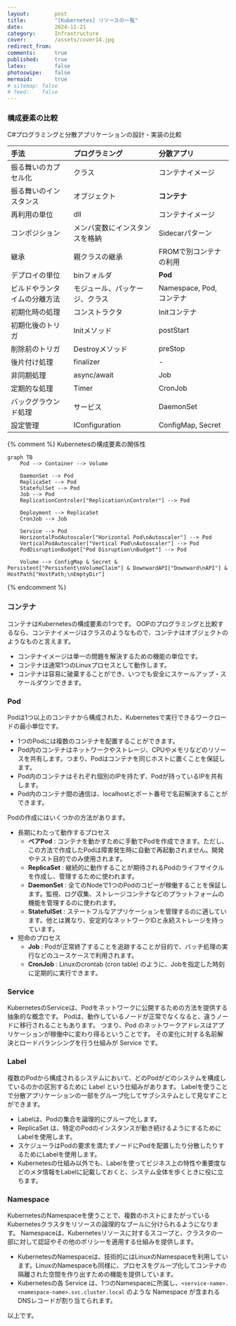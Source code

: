 ```yaml
---
layout:        post
title:         "[Kubernetes] リソースの一覧"
date:          2024-11-21
category:      Infrastructure
cover:         /assets/cover14.jpg
redirect_from:
comments:      true
published:     true
latex:         false
photoswipe:    false
mermaid:       true
# sitemap: false
# feed:    false
---
```


### 構成要素の比較

C#プログラミングと分散アプリケーションの設計・実装の比較

| 手法 | プログラミング | 分散アプリ
|:---|:---|:---|
| 振る舞いのカプセル化 | クラス | コンテナイメージ
| 振る舞いのインスタンス | オブジェクト | **コンテナ**
| 再利用の単位 | dll | コンテナイメージ
| コンポジション | メンバ変数にインスタンスを格納 | Sidecarパターン
| 継承 | 親クラスの継承 | FROMで別コンテナの利用
| デプロイの単位 | binフォルダ | **Pod**
| ビルドやランタイムの分離方法 | モジュール、パッケージ、クラス | Namespace, Pod, コンテナ
| 初期化時の処理 | コンストラクタ | Initコンテナ
| 初期化後のトリガ | Initメソッド | postStart
| 削除前のトリガ | Destroyメソッド | preStop
| 後片付け処理 | finalizer | -
| 非同期処理 | async/await | Job
| 定期的な処理 | Timer | CronJob
| バックグラウンド処理 | サービス | DaemonSet
| 設定管理 | IConfiguration | ConfigMap, Secret

{% comment %}
Kubernetesの構成要素の関係性
```mermaid
graph TB
    Pod --> Container --> Volume

    DaemonSet --> Pod
    ReplicaSet --> Pod
    StatefulSet --> Pod
    Job --> Pod
    ReplicationControler["Replication\nControler"] --> Pod

    Deployment --> ReplicaSet
    CronJob --> Job

    Service --> Pod
    HorizontalPodAutoscaler["Horizontal Pod\nAutoscaler"] --> Pod
    VerticalPodAutoscaler["Vertical Pod\nAutoscaler"] --> Pod
    PodDisruptionBudget["Pod Disruption\nBudget"] --> Pod

    Volume --> ConfigMap & Secret & Persistent["Persistent\nVolumeClaim"] & DownwardAPI["Downward\nAPI"] & HostPath["HostPath;\nEmptyDir"]
```
{% endcomment %}

### コンテナ

コンテナはKubernetesの構成要素の1つです。
OOPのプログラミングと比較するなら、コンテナイメージはクラスのようなもので、コンテナはオブジェクトのようなものと言えます。

- コンテナイメージは単一の問題を解決するための機能の単位です。
- コンテナは通常1つのLinuxプロセスとして動作します。
- コンテナは容易に破棄することができ、いつでも安全にスケールアップ・スケールダウンできます。

### Pod

Podは1つ以上のコンテナから構成された、Kubernetesで実行できるワークロードの最小単位です。

- 1つのPodには複数のコンテナを配置することができます。
- Pod内のコンテナはネットワークやストレージ、CPUやメモリなどのリソースを共有します。つまり、Podはコンテナを同じホストに置くことを保証します。
- Pod内のコンテナはそれぞれ個別のIPを持たず、Podが持っているIPを共有します。
- Pod内のコンテナ間の通信は、localhostとポート番号で名前解決することができます。

Podの作成にはいくつかの方法があります。

- 長期にわたって動作するプロセス
    - **ベアPod** : コンテナを動かすために手動でPodを作成できます。ただし、この方法で作成したPodは障害発生時に自動で再起動されません。開発やテスト目的でのみ使用されます。
    - **ReplicaSet** : 継続的に動作することが期待されるPodのライフサイクルを作成し、管理するために使われます。
    - **DaemonSet** : 全てのNodeで1つのPodのコピーが稼働することを保証します。監視、ログ収集、ストレージコンテナなどのプラットフォームの機能を管理するのに使われます。
    - **StatefulSet** : ステートフルなアプリケーションを管理するのに適しています。他とは異なり、安定的なネットワークIDと永続ストレージを持っています。
- 短命のプロセス
    - **Job** : Podが正常終了することを追跡することが目的で、バッチ処理の実行などのユースケースで利用されます。
    - **CronJob** : Linuxのcrontab (cron table) のように、Jobを指定した時刻に定期的に実行できます。

### Service

KubernetesのServiceは、Podをネットワークに公開するための方法を提供する抽象的な概念です。
Podは、動作しているノードが正常でなくなると、違うノードに移行されることもあります。
つまり、Pod のネットワークアドレスはアプリケーションが稼働中に変わり得るということです。
その変化に対する名前解決とロードバランシングを行う仕組みが Service です。

### Label

複数のPodから構成されるシステムにおいて、どのPodがどのシステムを構成しているのかの区別するために Label という仕組みがあります。
Labelを使うことで分散アプリケーションの一部をグループ化してサブシステムとして見なすことができます。

- Labelは、Podの集合を論理的にグループ化します。
- ReplicaSet は、特定のPodのインスタンスが動き続けるようにするためにLabelを使用します。
- スケジューラはPodの要求を満たすノードにPodを配置したり分散したりするためにLabelを使用します。
- Kubernetesの仕組み以外でも、Labelを使ってビジネス上の特性や重要度などのメタ情報をLabelに記載しておくと、システム全体を歩くときに役に立ちます。

### Namespace

KubernetesのNamespaceを使うことで、複数のホストにまたがっているKubernetesクラスタをリソースの論理的なプールに分けられるようになります。
Namespaceは、Kubernetesリソースに対するスコープと、クラスタの一部に対して認証やその他のポリシーを適用する仕組みを提供します。

- KubernetesのNamespaceは、技術的にはLinuxのNamespaceを利用しています。LinuxのNamespaceも同様に、プロセスをグループ化してコンテナの隔離された空間を作り出すための機能を提供しています。
- Kubernetesの各 Service は、1つのNamespaceに所属し、`<service-name>.<namespace-name>.svc.cluster.local` のような Namespace が含まれるDNSレコードが割り当てられます。




以上です。
